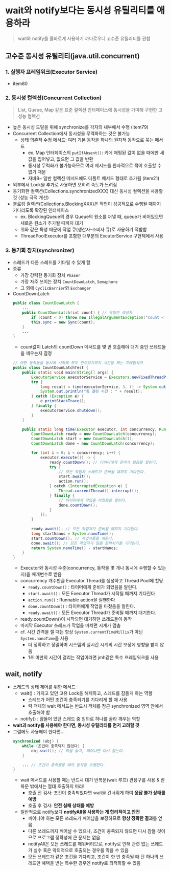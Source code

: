 # wait와 notify보다는 동시성 유틸리티를 애용하라
> wait와 notify를 올바르게 사용하기 까다로우니 고수준 유틸리티를 권함


## 고수준 동시성 유틸리티(java.util.concurrent)
### 1. 실행자 프레임워크(Executor Service)
- item80

### 2. 동시성 컬렉션(Concurrent Collection)
> List, Queue, Map 같은 표준 컬렉션 인터페이스에 동시성을 가미해 구현한 고성능 컬렉션
- 높은 동시성 도달을 위해 synchronize를 각자의 내부에서 수행 (item79)
- Concurrent Collection에서 동시성을 무력화하는 것은 불가능
    * 상태 의존적 수정 메서드: 여러 기본 동작을 하나의 원자적 동작으로 묶는 메서드
        + ex. Map 인터페이스의 `putIfAbsent()`: 키에 매핑된 값이 없을 때에만 새 값을 집어넣고, 없으면 그 값을 반환
        + 동시성 무력화가 불가능하므로 여러 메서드를 원자적으로 묶어 호출할 수 없기 때문
        + 자바8~ 일반 컬렉션 메서드에도 디폴트 메서드 형태로 추가됨 (item21)
- 외부에서 Lock을 추가로 사용하면 오히려 속도가 느려짐
- 동기화한 컬렉션(Collections.synchronizedXXX) 대신 동시성 컬렉션을 사용할 것 (성능 극적 개선)
- 블로킹 컬렉션(Collections.BlockingXXX)은 작업이 성공적으로 수행될 때까지 기다리도록 확장된 인터페이스
    * ex. BlockingQueue의 경우 Queue의 원소를 꺼낼 때, queue가 비어있으면 새로운 원소가 추가될 때까지 대기
    * 위와 같은 특성 때문에 작업 큐(생산자-소비자 큐)로 사용하기 적합함
    * ThreadPoolExecutor를 포함한 대부분의 ExcutorService 구현체에서 사용

### 3. 동기화 장치(synchronizer)
- 스레드가 다른 스레드를 기다릴 수 있게 함
- 종류
    * 가장 강력한 동기화 장치 `Phaser`
    * 가장 자주 쓰이는 장치 `CountDownLatch`, `Semaphore`
    * 그 외에 `CyclicBarrier`와 `Exchanger`
- CountDownLatch
    ```java
    public class CountDownLatch {
        ...
        public CountDownLatch(int count) { // 유일한 생성자
            if (count < 0) throw new IllegalArgumentException("count < 0");
            this.sync = new Sync(count);
        }
        ...
    }
    ```
    * count값이 Latch의 countDown 메서드를 몇 번 호출해야 대기 중인 쓰레드들을 깨우는지 결정
    ```java
    // 어떤 동작들을 동시에 시작해 모두 완료하기까지 시간을 재는 프레임워크
    public class CountDownLatchTest {
        public static void main(String[] args) {
            ExecutorService executorService = Executors.newFixedThreadPool(5);
            try {
                long result = time(executorService, 3, () -> System.out.println("hello"));
                System.out.println("총 걸린 시간 : " + result);
            } catch (Exception e) {
                e.printStackTrace();
            } finally {
                executorService.shutdown();
            }
        }

        public static long time(Executor executor, int concurrency, Runnable action) throws InterruptedException {
            CountDownLatch ready = new CountDownLatch(concurrency);
            CountDownLatch start = new CountDownLatch(1);
            CountDownLatch done = new CountDownLatch(concurrency);

            for (int i = 0; i < concurrency; i++) {
                executor.execute(() -> {
                    ready.countDown(); // 타이머에게 준비가 됐음을 알린다.
                    try {
                        // 모든 작업자 스레드가 준비될 때까지 기다린다.
                        start.await();
                        action.run();
                    } catch (InterruptedException e) {
                        Thread.currentThread().interrupt();
                    } finally {
                        // 타이머에게 작업을 마쳤음을 알린다.
                        done.countDown();
                    }
                });
            }
        
            ready.await(); // 모든 작업자가 준비될 때까지 기다린다.
            long startNanos = System.nanoTime();
            start.countDown(); // 작업자들을 깨운다.
            done.await(); // 모든 작업자가 일을 끝마치기를 기다린다.
            return System.nanoTime() - startNanos;
        }
    }
    ```
    * Executor와 동시성 수준(concurrency, 동작을 몇 개나 동시에 수행할 수 있는지)을 매개변수로 받음
    * concurrency 개수만큼 Executor Thread를 생성하고 Thread Pool에 할당
        + `ready.countDown()` : 타이머에게 준비가 되었음을 알린다.
        + `start.await()` : 모든 Executor Thread가 시작될 때까지 기다린다
        + `action.run()` : Runnable action을 실핸한다
        + `done.countDown()` : 타이머에게 작업을 마쳤음을 알린다.
        + `ready.await()` : 모든 Executor Thread가 준비될 때까지 대기한다.
    * ready.countDown()이 시작되면 대기하던 쓰레드들이 동작
    * 마지막 Executor 쓰레드가 작업을 마치면 시계가 멈춤
    * cf. 시간 간격을 잴 때는 항상 `System.currentTimeMillis`가 아닌 `System.nanoTime`을 사용
        + 더 정확하고 정밀하며 시스템의 실시간 시계의 시간 보정에 영향을 받지 않음
        + 1초 미만의 시간이 걸리는 작업이라면 jmh같은 특수 프레임워크를 사용


## wait, notify
- 스레드의 상태 제어를 위한 메서드
    * wait() : 가지고 있던 고유 Lock을 해제하고, 스레드를 잠들게 하는 역할
        + 스레드가 어떤 조건이 충족되기를 기다리게 할 때 사용
        + 락 객체의 wait 메서드는 반드시 객체를 잠근 synchronized 영역 안에서 호출해야 함 
    * notify() : 잠들어 있던 스레드 중 임의로 하나를 골라 깨우는 역할
- **wait과 notify를 사용해야 한다면, 동시성 유틸리티를 먼저 고려할 것**
- 그럼에도 사용해야 한다면...
    ```java
    synchronized (obj) {
        while (조건이 충족되지 않았다) {
            obj.wait(); // 락을 놓고, 깨어나면 다시 잡는다.
        }

        ... // 조건이 충족됐을 때의 동작을 수행한다.
    }
    ```
    * wait 메서드를 사용할 때는 반드시 대기 반복문(wait 루프) 관용구를 사용 & 반복문 밖에서는 절대 호출하지 마라!
        + 호출 전 검사: 조건이 충족되었다면 wait을 건너뛰게 하여 **응답 불가 상태를 예방**
        + 호출 후 검사: **안전 실패 상태를 예방**
    * 일반적으로 notify보다 **notifyAll을 사용하는 게 합리적이고 안전**
        + 깨어나야 하는 모든 쓰레드가 깨어남을 보장하므로 **항상 정확한 결과**를 얻음
        + 다른 쓰레드까지 깨어날 수 있으나, 조건이 충족되지 않으면 다시 잠들 것이므로 프로그램 정확성에 큰 문제는 없음
        + notifyAll은 모든 쓰레드를 깨워버리므로, notify로 인해 관련 없는 쓰레드가 실수 혹은 악의적으로 호출되는 경우를 막을 수 있음
        + 모든 쓰레드가 같은 조건을 기다리고, 조건이 한 번 충족될 때 단 하나의 쓰레드만 혜택을 받는 특수한 경우엔 notify로 최적화할 수 있음